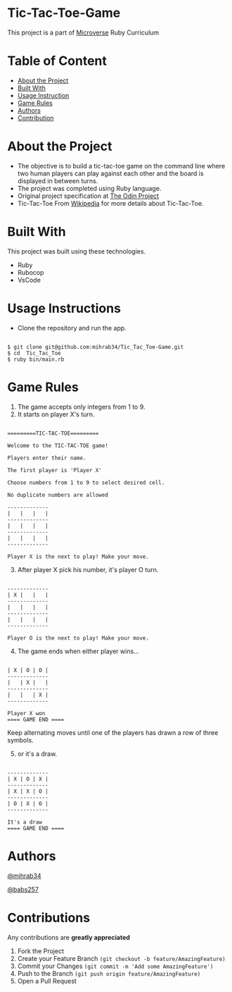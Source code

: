 # Tic-Tac-Toe-Game

This project is a part of [Microverse](https://www.microverse.org/) Ruby Curriculum

# Table of Content



* [About the Project](https://github.com/mihrab34/Tic-Tac-Toe-Game/blob/development/README.md#about-the-project)
* [Built With](https://github.com/mihrab34/Tic-Tac-Toe-Game/blob/development/README.md#built-with)
* [Usage Instruction](https://github.com/mihrab34/Tic-Tac-Toe-Game/blob/development/README.md#usage-instruction)
* [Game Rules](https://github.com/mihrab34/Tic-Tac-Toe-Game/blob/development/README.md#game-rules)
* [Authors](https://github.com/mihrab34/Tic-Tac-Toe-Game/blob/development/README.md#authors)
* [Contribution](https://github.com/mihrab34/Tic-Tac-Toe-Game/blob/development/README.md#contribution)

# About the Project

* The objective is to build a tic-tac-toe game on the command line where two human players can play against each other      and the board is displayed in between turns.
* The project was completed using Ruby language.
* Original project specification at [The Odin Project](https://www.theodinproject.com/courses/ruby-programming/lessons/oop)
* Tic-Tac-Toe From [Wikipedia](https://en.wikipedia.org/wiki/Tic-tac-toe) for more details about Tic-Tac-Toe.

# Built With

This project was built using these technologies.

* Ruby
* Rubocop
* VsCode

# Usage Instructions

* Clone the repository and run the app.

~~~~

$ git clone git@github.com:mihrab34/Tic_Tac_Toe-Game.git
$ cd  Tic_Tac_Toe
$ ruby bin/main.rb

~~~~

# Game Rules

1. The game accepts only integers from 1 to 9.
2. It starts on player X's turn.

~~~~

=========TIC-TAC-TOE=========

Welcome to the TIC-TAC-TOE game!

Players enter their name.

The first player is 'Player X'

Choose numbers from 1 to 9 to select desired cell.

No duplicate numbers are allowed

-------------
|   |   |   |
-------------
|   |   |   |
-------------
|   |   |   |
-------------

Player X is the next to play! Make your move.

~~~~

3. After player X pick his number, it's player O turn.

~~~~

-------------
| X |   |   |
-------------
|   |   |   |
-------------
|   |   |   |
-------------

Player O is the next to play! Make your move.

~~~~

4. The game ends when either player wins...

~~~~

| X | O | O |
-------------
|   | X |   |
-------------
|   |   | X |
-------------

Player X won
==== GAME END ====

~~~~
Keep alternating moves until one of the players has drawn a row of three symbols.

 5. or it's a draw.

 ~~~~

-------------
| X | O | X |
-------------
| X | X | O |
-------------
| O | X | O |
-------------

It's a draw
==== GAME END ====
~~~~

# Authors

[@mihrab34](https://github.com/mihrab34)

[@babs257](https://github.com/babs257)

# Contributions

Any contributions are **greatly appreciated**

1. Fork the Project
2. Create your Feature Branch ```(git checkout -b feature/AmazingFeature)```
3. Commit your Changes ```(git commit -m 'Add some AmazingFeature')```
4. Push to the Branch ```(git push origin feature/AmazingFeature)```
5. Open a Pull Request